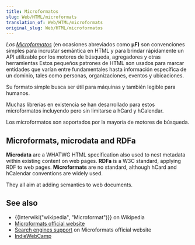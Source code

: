 ```yaml
---
title: Microformatos
slug: Web/HTML/microformats
translation_of: Web/HTML/microformats
original_slug: Web/HTML/microformatos
---
```


_Los [Microformatos](http://microformats.org)_ (en ocasiones abreviados como **μF)** son convenciones simples para incrustar semántica en HTML y para brindar rápidamente un API utilizable por los motores de búsqueda, agregadores y otras herramientas Estos pequeños patrones de HTML son usados para marcar entidades que varían entre fundamentales hasta información específica de un dominio, tales como personas, organizaciones, eventos y ubicaciones.

Su formato simple busca ser útil para máquinas y también legible para humanos.

Muchas librerías en existencia se han desarrollado para estos microformatos incluyendo pero sin limitarse a hCard y hCalendar.

Los microformatos son soportados por la mayoría de motores de búsqueda.

## Microformats, microdata and RDFa

**Microdata** are a WHATWG HTML specification also used to nest metadata within existing content on web pages.
**RDFa** is a W3C standard, applying RDF to web pages.
**Microformats** are no standard, although hCard and hCalendar conventions are widely used.

They all aim at adding semantics to web documents.

## See also

- {{Interwiki("wikipedia", "Microformat")}} on Wikipedia
- [Microformats official website](http://www.microformats.org)
- [Search engines support](http://microformats.org/wiki/search_engines) on Microformats official website
- [IndieWebCamp](https://indiewebcamp.com/microformats)

